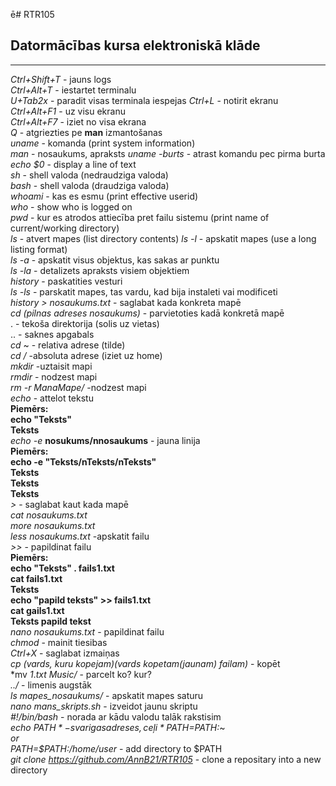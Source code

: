 ē# RTR105
## Datormācības kursa elektroniskā klāde
 
***
*Ctrl+Shift+T* - jauns logs  
*Ctrl+Alt+T* - iestartet terminalu  
*U+Tab2x* - paradit visas terminala iespejas 
*Ctrl+L* - notirit ekranu  
*Ctrl+Alt+F1* - uz visu ekranu  
*Ctrl+Alt+F7* - iziet no visa ekrana  
*Q* - atgriezties pe **man** izmantošanas  
*uname* - komanda (print system information)  
*man* - nosaukums, apraksts 
*uname -burts* - atrast komandu pec pirma burta  
*echo $0* - display a line of text  
*sh* - shell valoda (nedraudziga valoda)  
*bash* - shell valoda (draudziga valoda)  
*whoami* - kas es esmu (print effective userid)  
*who* - show who is logged on  
*pwd* - kur es atrodos attiecība pret failu sistemu (print name of current/working directory)   
*ls* -  atvert mapes (list directory contents) 
*ls -l* -  apskatit mapes (use a long listing format)   
*ls -a* - apskatit visus objektus, kas sakas ar punktu  
*ls -la* - detalizets apraksts visiem objektiem  
*history* - paskatities vesturi   
*ls -ls* - parskatit mapes, tas vardu, kad bija instaleti vai modificeti  
*history > nosaukums.txt* - saglabat kada konkreta mapē  
*cd (pilnas adreses nosaukums)* - parvietoties kadā konkretā mapē  
. - tekoša direktorija (solis uz vietas)  
.. - saknes apgabals  
*cd* ~ - relativa adrese (tilde)  
*cd /* -absoluta adrese (iziet uz home)  
*mkdir* -uztaisit mapi  
*rmdir* - nodzest mapi  
*rm -r ManaMape/* -nodzest mapi  
*echo* - attelot tekstu   
**Piemērs:   
echo "Teksts"  
Teksts**  
*echo -e* **nosukums/nnosaukums** - jauna linija  
**Piemērs:   
echo -e "Teksts/nTeksts/nTeksts"   
Teksts  
Teksts  
Teksts**  
*>* - saglabat kaut kada mapē    
*cat nosaukums.txt  
more nosaukums.txt  
less nosaukums.txt* -apskatit failu  
*>>* - papildinat failu  
**Piemērs:  
  echo "Teksts" . fails1.txt  
  cat fails1.txt  
Teksts  
  echo "papild teksts" >> fails1.txt  
  cat gails1.txt  
Teksts 
papild tekst**   
*nano nosaukums.txt* - papildinat failu   
*chmod* - mainit tiesibas   
*Ctrl+X* - saglabat izmaiņas  
*cp (vards, kuru kopejam)(vards kopetam(jaunam) failam)* - kopēt  
*mv *1*.*txt Music/* - parcelt ko? kur?  
*../* - limenis augstāk  
*ls mapes_nosaukums/* - apskatit mapes saturu  
*nano mans_skripts.sh* - izveidot jaunu skriptu  
*#!/bin/bash* - norada ar kādu valodu talāk rakstisim  
*echo $PATH* - svarigas adreses, ceļi  
*PATH=$PATH:*~  
*or  
PATH=$PATH:/home/user* - add directory to $PATH    
*git clone https://github.com/AnnB21/RTR105* - clone a repositary into a new directory  
  

































